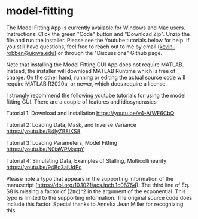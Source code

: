 # model-fitting
The Model Fitting App is currently available for Windows and Mac users.
Instructions:
Click the green "Code" button and "Download Zip". Unzip the file and run the installer. Please see the Youtube tutorials below for help. If you still have questions, feel free to reach out to me by email (kevin-robben@uiowa.edu) or through the "Discussions" Github page.

Note that installing the Model Fitting GUI App does not require MATLAB. Instead, the installer will download MATLAB Runtime which is free of charge.
On the other hand, running or editing the actual source code will require MATLAB R2020a, or newer, which does require a license.

I strongly recommend the following youtube tutorials for using the model fitting GUI. There are a couple of features and idiosyncrasies 

Tutorial 1: Download and Installation https://youtu.be/v4-AfWF6CbQ

Tutorial 2: Loading Data, Mask, and Inverse Variance https://youtu.be/B4IyZB8IKS8

Tutorial 3: Loading Parameters, Model Fitting https://youtu.be/N0iaWPMacpY

Tutorial 4: Simulating Data, Examples of Stalling, Multicollinearity https://youtu.be/94Bo3aiUdPc

Please note a typo that appears in the supporting information of the manuscript (https://doi.org/10.1021/acs.jpcb.1c08764): The third line of Eq. S8 is missing a factor of (2*π*c)^2 in the argument of the exponential. This typo is limited to the supporting information. The original source code does include this factor. Special thanks to Anneka Jean Miller for recognizing this.
